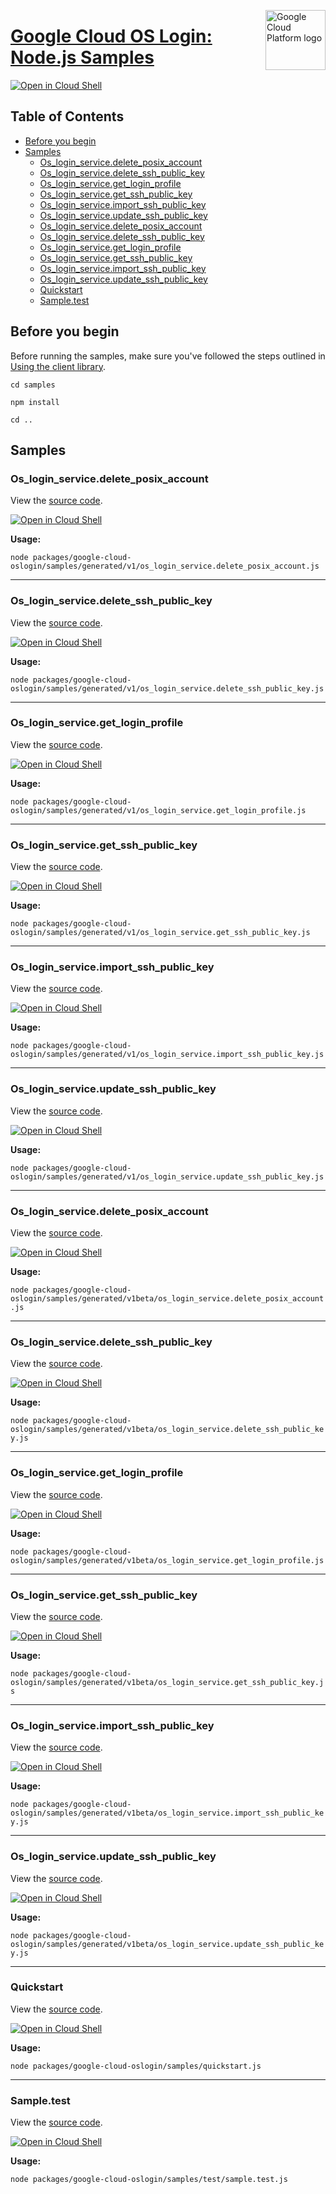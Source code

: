 [//]: # "This README.md file is auto-generated, all changes to this file will be lost."
[//]: # "To regenerate it, use `python -m synthtool`."
<img src="https://avatars2.githubusercontent.com/u/2810941?v=3&s=96" alt="Google Cloud Platform logo" title="Google Cloud Platform" align="right" height="96" width="96"/>

# [Google Cloud OS Login: Node.js Samples](https://github.com/googleapis/google-cloud-node)

[![Open in Cloud Shell][shell_img]][shell_link]



## Table of Contents

* [Before you begin](#before-you-begin)
* [Samples](#samples)
  * [Os_login_service.delete_posix_account](#os_login_service.delete_posix_account)
  * [Os_login_service.delete_ssh_public_key](#os_login_service.delete_ssh_public_key)
  * [Os_login_service.get_login_profile](#os_login_service.get_login_profile)
  * [Os_login_service.get_ssh_public_key](#os_login_service.get_ssh_public_key)
  * [Os_login_service.import_ssh_public_key](#os_login_service.import_ssh_public_key)
  * [Os_login_service.update_ssh_public_key](#os_login_service.update_ssh_public_key)
  * [Os_login_service.delete_posix_account](#os_login_service.delete_posix_account)
  * [Os_login_service.delete_ssh_public_key](#os_login_service.delete_ssh_public_key)
  * [Os_login_service.get_login_profile](#os_login_service.get_login_profile)
  * [Os_login_service.get_ssh_public_key](#os_login_service.get_ssh_public_key)
  * [Os_login_service.import_ssh_public_key](#os_login_service.import_ssh_public_key)
  * [Os_login_service.update_ssh_public_key](#os_login_service.update_ssh_public_key)
  * [Quickstart](#quickstart)
  * [Sample.test](#sample.test)

## Before you begin

Before running the samples, make sure you've followed the steps outlined in
[Using the client library](https://github.com/googleapis/google-cloud-node#using-the-client-library).

`cd samples`

`npm install`

`cd ..`

## Samples



### Os_login_service.delete_posix_account

View the [source code](https://github.com/googleapis/google-cloud-node/blob/main/packages/google-cloud-oslogin/samples/generated/v1/os_login_service.delete_posix_account.js).

[![Open in Cloud Shell][shell_img]](https://console.cloud.google.com/cloudshell/open?git_repo=https://github.com/googleapis/google-cloud-node&page=editor&open_in_editor=packages/google-cloud-oslogin/samples/generated/v1/os_login_service.delete_posix_account.js,samples/README.md)

__Usage:__


`node packages/google-cloud-oslogin/samples/generated/v1/os_login_service.delete_posix_account.js`


-----




### Os_login_service.delete_ssh_public_key

View the [source code](https://github.com/googleapis/google-cloud-node/blob/main/packages/google-cloud-oslogin/samples/generated/v1/os_login_service.delete_ssh_public_key.js).

[![Open in Cloud Shell][shell_img]](https://console.cloud.google.com/cloudshell/open?git_repo=https://github.com/googleapis/google-cloud-node&page=editor&open_in_editor=packages/google-cloud-oslogin/samples/generated/v1/os_login_service.delete_ssh_public_key.js,samples/README.md)

__Usage:__


`node packages/google-cloud-oslogin/samples/generated/v1/os_login_service.delete_ssh_public_key.js`


-----




### Os_login_service.get_login_profile

View the [source code](https://github.com/googleapis/google-cloud-node/blob/main/packages/google-cloud-oslogin/samples/generated/v1/os_login_service.get_login_profile.js).

[![Open in Cloud Shell][shell_img]](https://console.cloud.google.com/cloudshell/open?git_repo=https://github.com/googleapis/google-cloud-node&page=editor&open_in_editor=packages/google-cloud-oslogin/samples/generated/v1/os_login_service.get_login_profile.js,samples/README.md)

__Usage:__


`node packages/google-cloud-oslogin/samples/generated/v1/os_login_service.get_login_profile.js`


-----




### Os_login_service.get_ssh_public_key

View the [source code](https://github.com/googleapis/google-cloud-node/blob/main/packages/google-cloud-oslogin/samples/generated/v1/os_login_service.get_ssh_public_key.js).

[![Open in Cloud Shell][shell_img]](https://console.cloud.google.com/cloudshell/open?git_repo=https://github.com/googleapis/google-cloud-node&page=editor&open_in_editor=packages/google-cloud-oslogin/samples/generated/v1/os_login_service.get_ssh_public_key.js,samples/README.md)

__Usage:__


`node packages/google-cloud-oslogin/samples/generated/v1/os_login_service.get_ssh_public_key.js`


-----




### Os_login_service.import_ssh_public_key

View the [source code](https://github.com/googleapis/google-cloud-node/blob/main/packages/google-cloud-oslogin/samples/generated/v1/os_login_service.import_ssh_public_key.js).

[![Open in Cloud Shell][shell_img]](https://console.cloud.google.com/cloudshell/open?git_repo=https://github.com/googleapis/google-cloud-node&page=editor&open_in_editor=packages/google-cloud-oslogin/samples/generated/v1/os_login_service.import_ssh_public_key.js,samples/README.md)

__Usage:__


`node packages/google-cloud-oslogin/samples/generated/v1/os_login_service.import_ssh_public_key.js`


-----




### Os_login_service.update_ssh_public_key

View the [source code](https://github.com/googleapis/google-cloud-node/blob/main/packages/google-cloud-oslogin/samples/generated/v1/os_login_service.update_ssh_public_key.js).

[![Open in Cloud Shell][shell_img]](https://console.cloud.google.com/cloudshell/open?git_repo=https://github.com/googleapis/google-cloud-node&page=editor&open_in_editor=packages/google-cloud-oslogin/samples/generated/v1/os_login_service.update_ssh_public_key.js,samples/README.md)

__Usage:__


`node packages/google-cloud-oslogin/samples/generated/v1/os_login_service.update_ssh_public_key.js`


-----




### Os_login_service.delete_posix_account

View the [source code](https://github.com/googleapis/google-cloud-node/blob/main/packages/google-cloud-oslogin/samples/generated/v1beta/os_login_service.delete_posix_account.js).

[![Open in Cloud Shell][shell_img]](https://console.cloud.google.com/cloudshell/open?git_repo=https://github.com/googleapis/google-cloud-node&page=editor&open_in_editor=packages/google-cloud-oslogin/samples/generated/v1beta/os_login_service.delete_posix_account.js,samples/README.md)

__Usage:__


`node packages/google-cloud-oslogin/samples/generated/v1beta/os_login_service.delete_posix_account.js`


-----




### Os_login_service.delete_ssh_public_key

View the [source code](https://github.com/googleapis/google-cloud-node/blob/main/packages/google-cloud-oslogin/samples/generated/v1beta/os_login_service.delete_ssh_public_key.js).

[![Open in Cloud Shell][shell_img]](https://console.cloud.google.com/cloudshell/open?git_repo=https://github.com/googleapis/google-cloud-node&page=editor&open_in_editor=packages/google-cloud-oslogin/samples/generated/v1beta/os_login_service.delete_ssh_public_key.js,samples/README.md)

__Usage:__


`node packages/google-cloud-oslogin/samples/generated/v1beta/os_login_service.delete_ssh_public_key.js`


-----




### Os_login_service.get_login_profile

View the [source code](https://github.com/googleapis/google-cloud-node/blob/main/packages/google-cloud-oslogin/samples/generated/v1beta/os_login_service.get_login_profile.js).

[![Open in Cloud Shell][shell_img]](https://console.cloud.google.com/cloudshell/open?git_repo=https://github.com/googleapis/google-cloud-node&page=editor&open_in_editor=packages/google-cloud-oslogin/samples/generated/v1beta/os_login_service.get_login_profile.js,samples/README.md)

__Usage:__


`node packages/google-cloud-oslogin/samples/generated/v1beta/os_login_service.get_login_profile.js`


-----




### Os_login_service.get_ssh_public_key

View the [source code](https://github.com/googleapis/google-cloud-node/blob/main/packages/google-cloud-oslogin/samples/generated/v1beta/os_login_service.get_ssh_public_key.js).

[![Open in Cloud Shell][shell_img]](https://console.cloud.google.com/cloudshell/open?git_repo=https://github.com/googleapis/google-cloud-node&page=editor&open_in_editor=packages/google-cloud-oslogin/samples/generated/v1beta/os_login_service.get_ssh_public_key.js,samples/README.md)

__Usage:__


`node packages/google-cloud-oslogin/samples/generated/v1beta/os_login_service.get_ssh_public_key.js`


-----




### Os_login_service.import_ssh_public_key

View the [source code](https://github.com/googleapis/google-cloud-node/blob/main/packages/google-cloud-oslogin/samples/generated/v1beta/os_login_service.import_ssh_public_key.js).

[![Open in Cloud Shell][shell_img]](https://console.cloud.google.com/cloudshell/open?git_repo=https://github.com/googleapis/google-cloud-node&page=editor&open_in_editor=packages/google-cloud-oslogin/samples/generated/v1beta/os_login_service.import_ssh_public_key.js,samples/README.md)

__Usage:__


`node packages/google-cloud-oslogin/samples/generated/v1beta/os_login_service.import_ssh_public_key.js`


-----




### Os_login_service.update_ssh_public_key

View the [source code](https://github.com/googleapis/google-cloud-node/blob/main/packages/google-cloud-oslogin/samples/generated/v1beta/os_login_service.update_ssh_public_key.js).

[![Open in Cloud Shell][shell_img]](https://console.cloud.google.com/cloudshell/open?git_repo=https://github.com/googleapis/google-cloud-node&page=editor&open_in_editor=packages/google-cloud-oslogin/samples/generated/v1beta/os_login_service.update_ssh_public_key.js,samples/README.md)

__Usage:__


`node packages/google-cloud-oslogin/samples/generated/v1beta/os_login_service.update_ssh_public_key.js`


-----




### Quickstart

View the [source code](https://github.com/googleapis/google-cloud-node/blob/main/packages/google-cloud-oslogin/samples/quickstart.js).

[![Open in Cloud Shell][shell_img]](https://console.cloud.google.com/cloudshell/open?git_repo=https://github.com/googleapis/google-cloud-node&page=editor&open_in_editor=packages/google-cloud-oslogin/samples/quickstart.js,samples/README.md)

__Usage:__


`node packages/google-cloud-oslogin/samples/quickstart.js`


-----




### Sample.test

View the [source code](https://github.com/googleapis/google-cloud-node/blob/main/packages/google-cloud-oslogin/samples/test/sample.test.js).

[![Open in Cloud Shell][shell_img]](https://console.cloud.google.com/cloudshell/open?git_repo=https://github.com/googleapis/google-cloud-node&page=editor&open_in_editor=packages/google-cloud-oslogin/samples/test/sample.test.js,samples/README.md)

__Usage:__


`node packages/google-cloud-oslogin/samples/test/sample.test.js`






[shell_img]: https://gstatic.com/cloudssh/images/open-btn.png
[shell_link]: https://console.cloud.google.com/cloudshell/open?git_repo=https://github.com/googleapis/google-cloud-node&page=editor&open_in_editor=samples/README.md
[product-docs]: https://cloud.google.com/compute/docs/oslogin/
